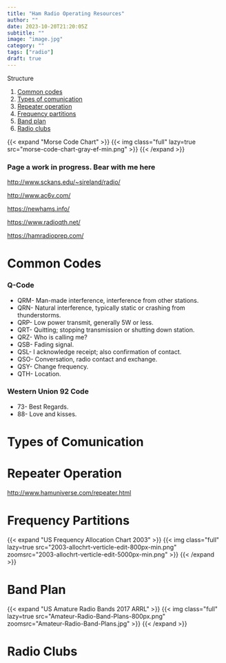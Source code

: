 ```yaml
---
title: "Ham Radio Operating Resources"
author: ""
date: 2023-10-20T21:20:05Z
subtitle: ""
image: "image.jpg"
category: ""
tags: ["radio"]
draft: true
---
```


Structure
1. [Common codes](#common-codes)
1. [Types of comunication](#types-of-comunication)
1. [Repeater operation](#repeater-operation)
1. [Frequency partitions](#frequency-partitions)
1. [Band plan](#band-plan)
1. [Radio clubs](#radio-clubs)



{{< expand "Morse Code Chart" >}}
{{< img class="full" lazy=true src="morse-code-chart-gray-ef-min.png" >}}
{{< /expand >}}

### Page a work in progress. Bear with me here

<http://www.sckans.edu/~sireland/radio/>

<http://www.ac6v.com/>

<https://newhams.info/>

<https://www.radioqth.net/>

<https://hamradioprep.com/>


# Common Codes

### Q-Code

- QRM- Man-made interference, interference from other stations.
- QRN- Natural interference, typically static or crashing from thunderstorms.
- QRP- Low power transmit, generally 5W or less.
- QRT- Quitting; stopping transmission or shutting down station.
- QRZ- Who is calling me?
- QSB- Fading signal.
- QSL- I acknowledge receipt; also confirmation of contact.
- QSO- Conversation, radio contact and exchange.
- QSY- Change frequency.
- QTH- Location.

### Western Union 92 Code

- 73- Best Regards.
- 88- Love and kisses.



# Types of Comunication



# Repeater Operation

<http://www.hamuniverse.com/repeater.html>



# Frequency Partitions

{{< expand "US Frequency Allocation Chart 2003" >}}
{{< img class="full" lazy=true src="2003-allochrt-verticle-edit-800px-min.png" zoomsrc="2003-allochrt-verticle-edit-5000px-min.png" >}}
{{< /expand >}}



# Band Plan

{{< expand "US Amature Radio Bands 2017 ARRL" >}}
{{< img class="full" lazy=true src="Amateur-Radio-Band-Plans-800px.png" zoomsrc="Amateur-Radio-Band-Plans.jpg" >}}
{{< /expand >}}



# Radio Clubs
